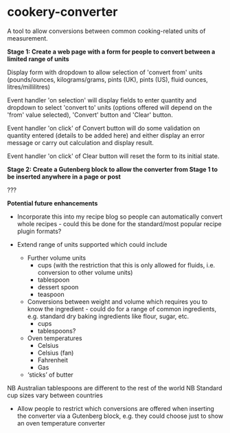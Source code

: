 # cookery-converter
A tool to allow conversions between common cooking-related units of measurement.

**Stage 1: Create a web page with a form for people to convert between a limited range of units**

Display form with dropdown to allow selection of 'convert from' units (pounds/ounces, kilograms/grams, pints (UK), pints (US), fluid ounces, litres/millilitres)

Event handler 'on selection' will display fields to enter quantity and dropdown to select 'convert to' units (options offered will depend on the 'from' value selected), 'Convert' button and 'Clear' button.

Event handler 'on click' of Convert button will do some validation on quantity entered (details to be added here) and either display an error message or carry out calculation and display result.

Event handler 'on click' of Clear button will reset the form to its initial state.

**Stage 2: Create a Gutenberg block to allow the converter from Stage 1 to be inserted anywhere in a page or post**

???

**Potential future enhancements**

* Incorporate this into my recipe blog so people can automatically convert whole recipes - could this be done for the standard/most popular recipe plugin formats?

* Extend range of units supported which could include
    * Further volume units
        * cups (with the restriction that this is only allowed for fluids, i.e. conversion to other volume units)
        * tablespoon
        * dessert spoon
        * teaspoon
    * Conversions between weight and volume which requires you to know the ingredient - could do for a range of common ingredients, e.g. standard dry baking ingredients like flour, sugar, etc.
        * cups
        * tablespoons?
    * Oven temperatures
        * Celsius
        * Celsius (fan)
        * Fahrenheit
        * Gas
    * ‘sticks’ of butter

NB Australian tablespoons are different to the rest of the world
NB Standard cup sizes vary between countries

* Allow people to restrict which conversions are offered when inserting the converter via a Gutenberg block, e.g. they could choose just to show an oven temperature converter

